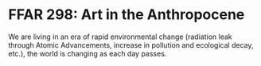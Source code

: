 # FFAR 298: Art in the Anthropocene

We are living in an era of rapid environmental change (radiation leak through Atomic Advancements, increase in pollution and ecological decay, etc.), the world is changing as each day passes.

